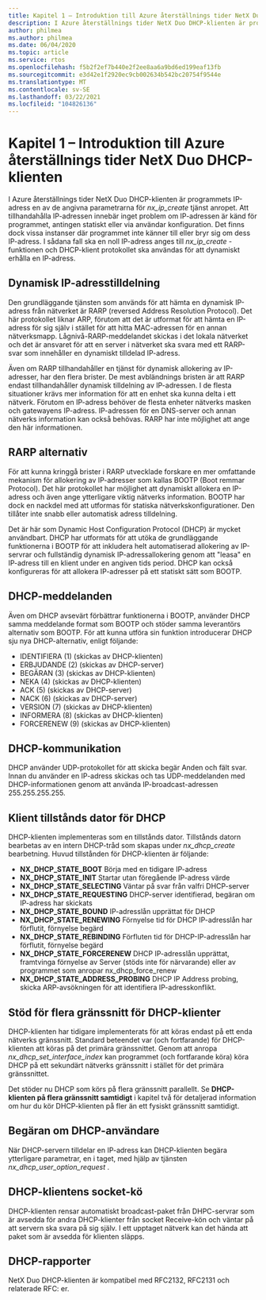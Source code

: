 ```yaml
---
title: Kapitel 1 – Introduktion till Azure återställnings tider NetX Duo DHCP-klienten
description: I Azure återställnings tider NetX Duo DHCP-klienten är programmets IP-adress en av de angivna parametrarna för *nx_ip_create* tjänst anropet.
author: philmea
ms.author: philmea
ms.date: 06/04/2020
ms.topic: article
ms.service: rtos
ms.openlocfilehash: f5b2f2ef7b440e2f2ee8aa6a9bd6ed199eaf13fb
ms.sourcegitcommit: e3d42e1f2920ec9cb002634b542bc20754f9544e
ms.translationtype: MT
ms.contentlocale: sv-SE
ms.lasthandoff: 03/22/2021
ms.locfileid: "104826136"
---
```

# <a name="chapter-1---introduction-to-the-azure-rtos-netx-duo-dhcp-client"></a>Kapitel 1 – Introduktion till Azure återställnings tider NetX Duo DHCP-klienten

I Azure återställnings tider NetX Duo DHCP-klienten är programmets IP-adress en av de angivna parametrarna för *nx_ip_create* tjänst anropet. Att tillhandahålla IP-adressen innebär inget problem om IP-adressen är känd för programmet, antingen statiskt eller via användar konfiguration. Det finns dock vissa instanser där programmet inte känner till eller bryr sig om dess IP-adress. I sådana fall ska en noll IP-adress anges till *nx_ip_create* -funktionen och DHCP-klient protokollet ska användas för att dynamiskt erhålla en IP-adress.

## <a name="dynamic-ip-address-assignment"></a>Dynamisk IP-adresstilldelning

Den grundläggande tjänsten som används för att hämta en dynamisk IP-adress från nätverket är RARP (reversed Address Resolution Protocol). Det här protokollet liknar ARP, förutom att det är utformat för att hämta en IP-adress för sig själv i stället för att hitta MAC-adressen för en annan nätverksmapp. Lågnivå-RARP-meddelandet skickas i det lokala nätverket och det är ansvaret för att en server i nätverket ska svara med ett RARP-svar som innehåller en dynamiskt tilldelad IP-adress.

Även om RARP tillhandahåller en tjänst för dynamisk allokering av IP-adresser, har den flera brister. De mest avbländnings bristen är att RARP endast tillhandahåller dynamisk tilldelning av IP-adressen. I de flesta situationer krävs mer information för att en enhet ska kunna delta i ett nätverk. Förutom en IP-adress behöver de flesta enheter nätverks masken och gatewayens IP-adress. IP-adressen för en DNS-server och annan nätverks information kan också behövas. RARP har inte möjlighet att ange den här informationen.

## <a name="rarp-alternatives"></a>RARP alternativ

För att kunna kringgå brister i RARP utvecklade forskare en mer omfattande mekanism för allokering av IP-adresser som kallas BOOTP (Boot remmar Protocol). Det här protokollet har möjlighet att dynamiskt allokera en IP-adress och även ange ytterligare viktig nätverks information. BOOTP har dock en nackdel med att utformas för statiska nätverkskonfigurationer. Den tillåter inte snabb eller automatisk adress tilldelning.

Det är här som Dynamic Host Configuration Protocol (DHCP) är mycket användbart. DHCP har utformats för att utöka de grundläggande funktionerna i BOOTP för att inkludera helt automatiserad allokering av IP-servrar och fullständig dynamisk IP-adressallokering genom att "leasa" en IP-adress till en klient under en angiven tids period. DHCP kan också konfigureras för att allokera IP-adresser på ett statiskt sätt som BOOTP.

## <a name="dhcp-messages"></a>DHCP-meddelanden

Även om DHCP avsevärt förbättrar funktionerna i BOOTP, använder DHCP samma meddelande format som BOOTP och stöder samma leverantörs alternativ som BOOTP. För att kunna utföra sin funktion introducerar DHCP sju nya DHCP-alternativ, enligt följande:

- IDENTIFIERA (1) (skickas av DHCP-klienten)
- ERBJUDANDE (2) (skickas av DHCP-server)
- BEGÄRAN (3) (skickas av DHCP-klienten)
- NEKA (4) (skickas av DHCP-klienten)
- ACK (5) (skickas av DHCP-server)
- NACK (6) (skickas av DHCP-server)
- VERSION (7) (skickas av DHCP-klienten)
- INFORMERA (8) (skickas av DHCP-klienten)
- FORCERENEW (9) (skickas av DHCP-klienten)

## <a name="dhcp-communication"></a>DHCP-kommunikation

DHCP använder UDP-protokollet för att skicka begär Anden och fält svar. Innan du använder en IP-adress skickas och tas UDP-meddelanden med DHCP-informationen genom att använda IP-broadcast-adressen 255.255.255.255.

## <a name="dhcp-client-state-machine"></a>Klient tillstånds dator för DHCP

DHCP-klienten implementeras som en tillstånds dator. Tillstånds datorn bearbetas av en intern DHCP-tråd som skapas under *nx_dhcp_create* bearbetning. Huvud tillstånden för DHCP-klienten är följande:

- **NX_DHCP_STATE_BOOT** Börja med en tidigare IP-adress
- **NX_DHCP_STATE_INIT** Startar utan föregående IP-adress värde
- **NX_DHCP_STATE_SELECTING** Väntar på svar från valfri DHCP-server
- **NX_DHCP_STATE_REQUESTING** DHCP-server identifierad, begäran om IP-adress har skickats
- **NX_DHCP_STATE_BOUND** IP-adresslån upprättat för DHCP
- **NX_DHCP_STATE_RENEWING** Förnyelse tid för DHCP IP-adresslån har förflutit, förnyelse begärd
- **NX_DHCP_STATE_REBINDING** Förfluten tid för DHCP-IP-adresslån har förflutit, förnyelse begärd
- **NX_DHCP_STATE_FORCERENEW** DHCP IP-adresslån upprättat, framtvinga förnyelse av Server (stöds inte för närvarande) eller av programmet som anropar nx_dhcp_force_renew
- **NX_DHCP_STATE_ADDRESS_PROBING** DHCP IP Address probing, skicka ARP-avsökningen för att identifiera IP-adresskonflikt.

## <a name="dhcp-client-multiple-interface-support"></a>Stöd för flera gränssnitt för DHCP-klienter

DHCP-klienten har tidigare implementerats för att köras endast på ett enda nätverks gränssnitt. Standard beteendet var (och fortfarande) för DHCP-klienten att köras på det primära gränssnittet. Genom att anropa *nx_dhcp_set_interface_index* kan programmet (och fortfarande köra) köra DHCP på ett sekundärt nätverks gränssnitt i stället för det primära gränssnittet.

Det stöder nu DHCP som körs på flera gränssnitt parallellt. Se **DHCP-klienten på flera gränssnitt samtidigt** i kapitel två för detaljerad information om hur du kör DHCP-klienten på fler än ett fysiskt gränssnitt samtidigt.

## <a name="dhcp-user-request"></a>Begäran om DHCP-användare

När DHCP-servern tilldelar en IP-adress kan DHCP-klienten begära ytterligare parametrar, en i taget, med hjälp av tjänsten *nx_dhcp_user_option_request* .

## <a name="dhcp-client-socket-queue"></a>DHCP-klientens socket-kö 

DHCP-klienten rensar automatiskt broadcast-paket från DHPC-servrar som är avsedda för andra DHCP-klienter från socket Receive-kön och väntar på att servern ska svara på sig själv. I ett upptaget nätverk kan det hända att paket som är avsedda för klienten släpps.

## <a name="dhcp-rfcs"></a>DHCP-rapporter

NetX Duo DHCP-klienten är kompatibel med RFC2132, RFC2131 och relaterade RFC: er.